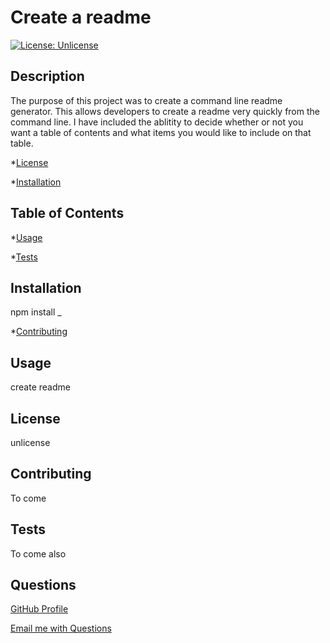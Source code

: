 
# Create a readme
[![License: Unlicense](https://img.shields.io/badge/license-Unlicense-blue.svg)](http://unlicense.org/)
## Description
The purpose of this project was to create a command line readme generator. This allows developers to create a readme very quickly from the command line. I have included the ablitity to decide whether or not you want a table of contents and what items you would like to include on that table. 
      

*[License](#License)

*[Installation](#Installation)
## Table of Contents

*[Usage](#Usage)

*[Tests](#Tests)

## Installation

npm install _

*[Contributing](#Contributing)

## Usage

create readme

## License

unlicense

## Contributing

To come

## Tests

To come also


## Questions
[GitHub Profile](https://github.com/cloudflying87)

[Email me with Questions](mailto:davidhale87@gmail.com)
